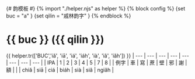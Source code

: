 {# 韵模板 #}
{% import "./helper.njs" as helper %}
{% block config %}
  {set buc = "a" }
  {set qilin = "戚林韵字" }
{% endblock %}
# {{ buc }} ({{ qilin }})


{{ helper.tr(['BUC','iă', 'iā', 'iá', 'iáh', 'ià', 'iâ', 'iăh']) }}
| --- | --- | --- | --- | --- | --- | --- | --- |
| IPA | 1 | 2 | 3 | 4 | 5 | 7 | 8 |
| 例字 | 車 | 寫 | 蔗 | 壁 | 邪 | 謝 | 額 |
|  | chiă | siā | ciá | biáh | sià | siâ | ngiăh |
